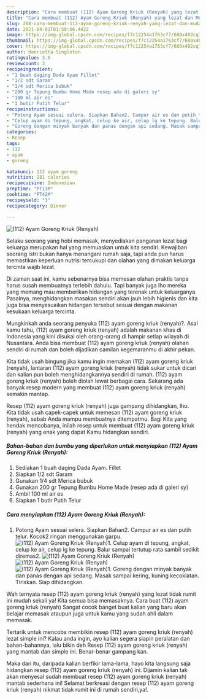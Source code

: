 ```yaml
---
description: "Cara membuat (112) Ayam Goreng Kriuk (Renyah) yang lezat dan Mudah Dibuat"
title: "Cara membuat (112) Ayam Goreng Kriuk (Renyah) yang lezat dan Mudah Dibuat"
slug: 208-cara-membuat-112-ayam-goreng-kriuk-renyah-yang-lezat-dan-mudah-dibuat
date: 2021-04-01T01:50:06.442Z
image: https://img-global.cpcdn.com/recipes/f7c12254a1763cf7/680x482cq70/112-ayam-goreng-kriuk-renyah-foto-resep-utama.jpg
thumbnail: https://img-global.cpcdn.com/recipes/f7c12254a1763cf7/680x482cq70/112-ayam-goreng-kriuk-renyah-foto-resep-utama.jpg
cover: https://img-global.cpcdn.com/recipes/f7c12254a1763cf7/680x482cq70/112-ayam-goreng-kriuk-renyah-foto-resep-utama.jpg
author: Henrietta Singleton
ratingvalue: 3.5
reviewcount: 3
recipeingredient:
- "1 buah daging Dada Ayam Fillet"
- "1/2 sdt Garam"
- "1/4 sdt Merica bubuk"
- "200 gr Tepung Bumbu Home Made resep ada di galeri sy"
- "100 ml air es"
- "1 butir Putih Telur"
recipeinstructions:
- "Potong Ayam sesuai selera. Siapkan Bahan2. Campur air es dan putih telur. Kocok2 ringan menggunakan garpu."
- "Celup ayam di tepung, angkat, celup ke air, celup lg ke tepung. Balur sampai tertutup rata sambil sedikit diremas2."
- "Goreng dengan minyak banyak dan panas dengan api sedang. Masak sampai kering, kuning kecoklatan. Tiriskan. Siap dihidangkan."
categories:
- Resep
tags:
- 112
- ayam
- goreng

katakunci: 112 ayam goreng 
nutrition: 281 calories
recipecuisine: Indonesian
preptime: "PT13M"
cooktime: "PT42M"
recipeyield: "3"
recipecategory: Dinner

---
```



![(112) Ayam Goreng Kriuk (Renyah)](https://img-global.cpcdn.com/recipes/f7c12254a1763cf7/680x482cq70/112-ayam-goreng-kriuk-renyah-foto-resep-utama.jpg)

Selaku seorang yang hobi memasak, menyediakan panganan lezat bagi keluarga merupakan hal yang memuaskan untuk kita sendiri. Kewajiban seorang istri bukan hanya menangani rumah saja, tapi anda pun harus memastikan keperluan nutrisi tercukupi dan olahan yang dimakan keluarga tercinta wajib lezat.

Di zaman  saat ini, kamu sebenarnya bisa memesan olahan praktis tanpa harus susah membuatnya terlebih dahulu. Tapi banyak juga lho mereka yang memang mau memberikan hidangan yang terenak untuk keluarganya. Pasalnya, menghidangkan masakan sendiri akan jauh lebih higienis dan kita juga bisa menyesuaikan hidangan tersebut sesuai dengan makanan kesukaan keluarga tercinta. 



Mungkinkah anda seorang penyuka (112) ayam goreng kriuk (renyah)?. Asal kamu tahu, (112) ayam goreng kriuk (renyah) adalah makanan khas di Indonesia yang kini disukai oleh orang-orang di hampir setiap wilayah di Nusantara. Anda bisa membuat (112) ayam goreng kriuk (renyah) olahan sendiri di rumah dan boleh dijadikan camilan kegemaranmu di akhir pekan.

Kita tidak usah bingung jika kamu ingin memakan (112) ayam goreng kriuk (renyah), lantaran (112) ayam goreng kriuk (renyah) tidak sukar untuk dicari dan kalian pun boleh menghidangkannya sendiri di rumah. (112) ayam goreng kriuk (renyah) boleh diolah lewat berbagai cara. Sekarang ada banyak resep modern yang membuat (112) ayam goreng kriuk (renyah) semakin mantap.

Resep (112) ayam goreng kriuk (renyah) juga gampang dihidangkan, lho. Kita tidak usah capek-capek untuk memesan (112) ayam goreng kriuk (renyah), sebab Anda mampu membuatnya ditempatmu. Bagi Kita yang hendak mencobanya, inilah resep untuk membuat (112) ayam goreng kriuk (renyah) yang enak yang dapat Kamu hidangkan sendiri.

<!--inarticleads1-->

##### Bahan-bahan dan bumbu yang diperlukan untuk menyiapkan (112) Ayam Goreng Kriuk (Renyah):

1. Sediakan 1 buah daging Dada Ayam. Fillet
1. Siapkan 1/2 sdt Garam
1. Gunakan 1/4 sdt Merica bubuk
1. Gunakan 200 gr Tepung Bumbu Home Made (resep ada di galeri sy)
1. Ambil 100 ml air es
1. Siapkan 1 butir Putih Telur




<!--inarticleads2-->

##### Cara menyiapkan (112) Ayam Goreng Kriuk (Renyah):

1. Potong Ayam sesuai selera. Siapkan Bahan2. Campur air es dan putih telur. Kocok2 ringan menggunakan garpu.
<img src="https://img-global.cpcdn.com/steps/4f8c6b2203722076/160x128cq70/112-ayam-goreng-kriuk-renyah-langkah-memasak-1-foto.jpg" alt="(112) Ayam Goreng Kriuk (Renyah)">1. Celup ayam di tepung, angkat, celup ke air, celup lg ke tepung. Balur sampai tertutup rata sambil sedikit diremas2.
<img src="https://img-global.cpcdn.com/steps/e858a4f47ec720a3/160x128cq70/112-ayam-goreng-kriuk-renyah-langkah-memasak-2-foto.jpg" alt="(112) Ayam Goreng Kriuk (Renyah)"><img src="https://img-global.cpcdn.com/steps/0df9e89c2d7abf39/160x128cq70/112-ayam-goreng-kriuk-renyah-langkah-memasak-2-foto.jpg" alt="(112) Ayam Goreng Kriuk (Renyah)"><img src="https://img-global.cpcdn.com/steps/e8e66140319c799d/160x128cq70/112-ayam-goreng-kriuk-renyah-langkah-memasak-2-foto.jpg" alt="(112) Ayam Goreng Kriuk (Renyah)">1. Goreng dengan minyak banyak dan panas dengan api sedang. Masak sampai kering, kuning kecoklatan. Tiriskan. Siap dihidangkan.




Wah ternyata resep (112) ayam goreng kriuk (renyah) yang lezat tidak rumit ini mudah sekali ya! Kita semua bisa memasaknya. Cara buat (112) ayam goreng kriuk (renyah) Sangat cocok banget buat kalian yang baru akan belajar memasak ataupun juga untuk kamu yang sudah ahli dalam memasak.

Tertarik untuk mencoba membikin resep (112) ayam goreng kriuk (renyah) lezat simple ini? Kalau anda ingin, ayo kalian segera siapin peralatan dan bahan-bahannya, lalu bikin deh Resep (112) ayam goreng kriuk (renyah) yang mantab dan simple ini. Benar-benar gampang kan. 

Maka dari itu, daripada kalian berfikir lama-lama, hayo kita langsung saja hidangkan resep (112) ayam goreng kriuk (renyah) ini. Dijamin kalian tak akan menyesal sudah membuat resep (112) ayam goreng kriuk (renyah) mantab sederhana ini! Selamat berkreasi dengan resep (112) ayam goreng kriuk (renyah) nikmat tidak rumit ini di rumah sendiri,ya!.

